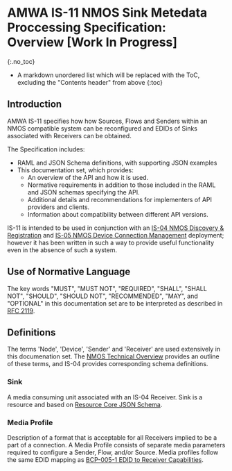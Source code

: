 # AMWA IS-11 NMOS Sink Metedata Proccessing Specification: Overview \[Work In Progress\]

{:.no_toc}

- A markdown unordered list which will be replaced with the ToC, excluding the "Contents header" from above
{:toc}

<!-- _(c) AMWA 2017, CC Attribution-NoDerivatives 4.0 International (CC BY-ND 4.0)_  -->

## Introduction

AMWA IS-11 specifies how how Sources, Flows and Senders within an NMOS compatible system can be reconfigured and EDIDs of Sinks associated with Receivers can be obtained.

The Specification includes:

- RAML and JSON Schema definitions, with supporting JSON examples
- This documentation set, which provides:
  - An overview of the API and how it is used.
  - Normative requirements in addition to those included in the RAML and JSON schemas specifying the API.
  - Additional details and recommendations for implementers of API providers and clients.
  - Information about compatibility between different API versions.

IS-11 is intended to be used in conjunction with an [IS-04 NMOS Discovery & Registration](https://specs.amwa.tv/is-04) and [IS-05 NMOS Device Connection Management](https://specs.amwa.tv/is-05) deployment; however it has been written in such a way to provide useful functionality even in the absence of such a system.

## Use of Normative Language

The key words "MUST", "MUST NOT", "REQUIRED", "SHALL", "SHALL NOT", "SHOULD", "SHOULD NOT", "RECOMMENDED", "MAY",
and "OPTIONAL" in this documentation set are to be interpreted as described in [RFC 2119][RFC-2119].

## Definitions

The terms 'Node', 'Device', 'Sender' and 'Receiver' are used extensively in this documenation set. The [NMOS Technical Overview](https://specs.amwa.tv/nmos/main/docs/2.0._Technical_Overview.html) provides an outline of these terms, and IS-04 provides corresponding schema definitions.

### Sink

A media consuming unit associated with an IS-04 Receiver. Sink is a resource and based on [Resource Core JSON Schema][Resource-Core-Schema].

### Media Profile

Description of a format that is acceptable for all Receivers implied to be a part of a connection. A Media Profile consists of separate media parameters required to configure a Sender, Flow, and/or Source. Media profiles follow the same EDID mapping as [BCP-005-1 EDID to Receiver Capabilities][BCP-005-1].

[RFC-2119]: https://tools.ietf.org/html/rfc2119 "Key words for use in RFCs"
[BCP-005-1]: https://specs.amwa.tv/bcp-005-01 "AMWA BCP-005-01 NMOS EDID to Receiver Capabilities Mapping"
[Resource-Core-Schema]: https://github.com/AMWA-TV/nmos-discovery-registration/blob/v1.3.x/APIs/schemas/resource_core.json "AMWA NMOS IS-04 v1.3.x Resource Core JSON schema"
